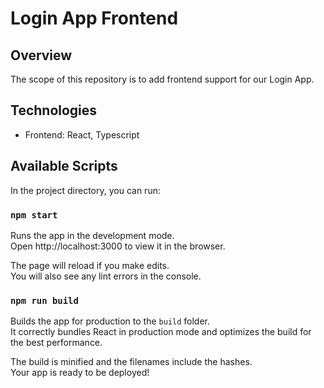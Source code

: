 # Login App Frontend

## Overview

The scope of this repository is to add frontend support for our Login App.

## Technologies

- Frontend: React, Typescript

## Available Scripts

In the project directory, you can run:

### `npm start`

Runs the app in the development mode.\
Open http://localhost:3000 to view it in the browser.

The page will reload if you make edits.\
You will also see any lint errors in the console.

### `npm run build`

Builds the app for production to the `build` folder.\
It correctly bundles React in production mode and optimizes the build for the best performance.

The build is minified and the filenames include the hashes.\
Your app is ready to be deployed!
